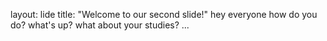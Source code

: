 layout: lide
title: "Welcome to our second slide!"
hey everyone
how do you do?
what's up?
what about your studies?
...
